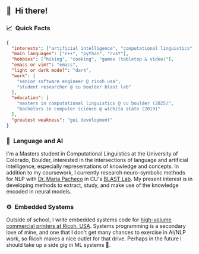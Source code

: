 ## 👋&ensp;Hi there!

### 📈&ensp;Quick Facts

```json
{
  "interests": ["artificial intelligence", "computational linguistics", "low-level systems"],
  "main languages": ["c++", "python", "rust"],
  "hobbies": ["hiking", "cooking", "games (tabletop & video)"],
  "emacs or vim?": "emacs",
  "light or dark mode?": "dark",
  "work": [
    "senior software engineer @ ricoh usa",
    "student researcher @ cu boulder blast lab"
  ],
  "education": [
    "masters in computational linguistics @ cu boulder (2025)",
    "bachelors in computer science @ wichita state (2019)"
  ],
  "greatest weakness": "gui development"
}
```

### 🤖&ensp;Language and AI

I'm a Masters student in Computational Linguistics at the University of Colorado, Boulder, interested in the intersections of language and artificial intelligence, especially representations of knowledge and concepts. In addition to my coursework, I currently research neuro-symbolic methods for NLP with [Dr. Maria Pacheco](https://blast-cu.github.io/mlpacheco/) in CU's [BLAST Lab](https://blast-cu.github.io/). My present interest is in developing methods to extract, study, and make use of the knowledge encoded in neural models.

### ⚙️&ensp;Embedded Systems

Outside of school, I write embedded systems code for [high-volume commercial printers at Ricoh, USA](https://www.ricoh-usa.com/en/products/pl/equipment/commercial-and-industrial-printing/continuous-feed). Systems programming is a secondary love of mine, and one that I don't get many chances to exercise in AI/NLP work, so Ricoh makes a nice outlet for that drive. Perhaps in the future I should take up a side gig in ML systems 🤔.

<!--
**lunaria-bee/lunaria-bee** is a ✨ _special_ ✨ repository because its `README.md` (this file) appears on your GitHub profile.

Here are some ideas to get you started:

- 🔭 I’m currently working on ...
- 🌱 I’m currently learning ...
- 👯 I’m looking to collaborate on ...
- 🤔 I’m looking for help with ...
- 💬 Ask me about ...
- 📫 How to reach me: ...
- 😄 Pronouns: ...
- ⚡ Fun fact: ...
-->
